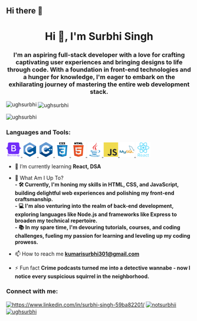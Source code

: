 ## Hi there 👋
<h1 align="center">Hi 👋, I'm Surbhi Singh</h1>
<h3 align="center">I'm an aspiring full-stack developer with a love for crafting captivating user experiences and bringing designs to life through code. With a foundation in front-end technologies and a hunger for knowledge, I'm eager to embark on the exhilarating journey of mastering the entire web development stack.</h3>

<p><img align="left" src="https://github-readme-stats.vercel.app/api/top-langs?username=ughsurbhi&show_icons=true&locale=en&layout=compact" alt="ughsurbhi" /></p>

<p>&nbsp;<img align="center" src="https://github-readme-stats.vercel.app/api?username=ughsurbhi&show_icons=true&locale=en" alt="ughsurbhi" /></p>

<p><img align="center" src="https://github-readme-streak-stats.herokuapp.com/?user=ughsurbhi&" alt="ughsurbhi" /></p>

<h3 align="left">Languages and Tools:</h3>
<p align="left"> <a href="https://getbootstrap.com" target="_blank" rel="noreferrer"> <img src="https://raw.githubusercontent.com/devicons/devicon/master/icons/bootstrap/bootstrap-plain-wordmark.svg" alt="bootstrap" width="40" height="40"/> </a> <a href="https://www.cprogramming.com/" target="_blank" rel="noreferrer"> <img src="https://raw.githubusercontent.com/devicons/devicon/master/icons/c/c-original.svg" alt="c" width="40" height="40"/> </a> <a href="https://www.w3schools.com/cpp/" target="_blank" rel="noreferrer"> <img src="https://raw.githubusercontent.com/devicons/devicon/master/icons/cplusplus/cplusplus-original.svg" alt="cplusplus" width="40" height="40"/> </a> <a href="https://www.w3schools.com/css/" target="_blank" rel="noreferrer"> <img src="https://raw.githubusercontent.com/devicons/devicon/master/icons/css3/css3-original-wordmark.svg" alt="css3" width="40" height="40"/> </a> <a href="https://www.w3.org/html/" target="_blank" rel="noreferrer"> <img src="https://raw.githubusercontent.com/devicons/devicon/master/icons/html5/html5-original-wordmark.svg" alt="html5" width="40" height="40"/> </a> <a href="https://www.java.com" target="_blank" rel="noreferrer"> <img src="https://raw.githubusercontent.com/devicons/devicon/master/icons/java/java-original.svg" alt="java" width="40" height="40"/> </a> <a href="https://developer.mozilla.org/en-US/docs/Web/JavaScript" target="_blank" rel="noreferrer"> <img src="https://raw.githubusercontent.com/devicons/devicon/master/icons/javascript/javascript-original.svg" alt="javascript" width="40" height="40"/> </a> <a href="https://www.mysql.com/" target="_blank" rel="noreferrer"> <img src="https://raw.githubusercontent.com/devicons/devicon/master/icons/mysql/mysql-original-wordmark.svg" alt="mysql" width="40" height="40"/> </a> <a href="https://reactjs.org/" target="_blank" rel="noreferrer"> <img src="https://raw.githubusercontent.com/devicons/devicon/master/icons/react/react-original-wordmark.svg" alt="react" width="40" height="40"/> </a> </p>

- 🌱 I’m currently learning **React, DSA**

- 👀 What Am I Up To? **<br>- 🛠️ Currently, I'm honing my skills in HTML, CSS, and JavaScript, building delightful web experiences and polishing my front-end craftsmanship.<br>- 💻 I'm also venturing into the realm of back-end development, exploring languages like Node.js and frameworks like Express to broaden my technical repertoire.<br>- 📚 In my spare time, I'm devouring tutorials, courses, and coding challenges, fueling my passion for learning and leveling up my coding prowess.**

- 📫 How to reach me **kumarisurbhi301@gmail.com**

- ⚡ Fun fact **Crime podcasts turned me into a detective wannabe - now I notice every suspicious squirrel in the neighborhood.**

<h3 align="left">Connect with me:</h3>
<p align="left">
<a href="https://linkedin.com/in/https://www.linkedin.com/in/surbhi-singh-59ba82201/" target="blank"><img align="center" src="https://raw.githubusercontent.com/rahuldkjain/github-profile-readme-generator/master/src/images/icons/Social/linked-in-alt.svg" alt="https://www.linkedin.com/in/surbhi-singh-59ba82201/" height="30" width="40" /></a>
<a href="https://instagram.com/notsurbhii" target="blank"><img align="center" src="https://raw.githubusercontent.com/rahuldkjain/github-profile-readme-generator/master/src/images/icons/Social/instagram.svg" alt="notsurbhii" height="30" width="40" /></a>
<a href="https://www.leetcode.com/ughsurbhi" target="blank"><img align="center" src="https://raw.githubusercontent.com/rahuldkjain/github-profile-readme-generator/master/src/images/icons/Social/leet-code.svg" alt="ughsurbhi" height="30" width="40" /></a>
</p>




<!--
**ughsurbhi/ughsurbhi** is a ✨ _special_ ✨ repository because its `README.md` (this file) appears on your GitHub profile.

Here are some ideas to get you started:

- 🔭 I’m currently working on ...
- 🌱 I’m currently learning ...
- 👯 I’m looking to collaborate on ...
- 🤔 I’m looking for help with ...
- 💬 Ask me about ...
- 📫 How to reach me: ...
- 😄 Pronouns: ...
- ⚡ Fun fact: ...
-->
